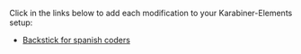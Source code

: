 Click in the links below to add each modification to your Karabiner-Elements setup:

- [Backstick for spanish coders](karabiner://karabiner/assets/complex_modifications/import?url=https://raw.githubusercontent.com/kalanda/KE-complex_modifications/master/backstick_for_spanish_coders.json)
